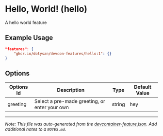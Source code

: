 
# Hello, World! (hello)

A hello world feature

## Example Usage

```json
"features": {
    "ghcr.io/dotysan/devcon-features/hello:1": {}
}
```

## Options

| Options Id | Description | Type | Default Value |
|-----|-----|-----|-----|
| greeting | Select a pre-made greeting, or enter your own | string | hey |



---

_Note: This file was auto-generated from the [devcontainer-feature.json](https://github.com/dotysan/devcon-features/blob/main/src/hello/devcontainer-feature.json).  Add additional notes to a `NOTES.md`._
